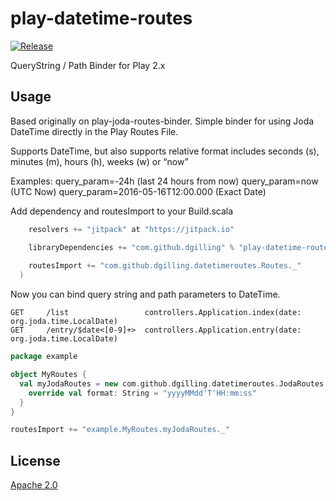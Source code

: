 # play-datetime-routes

[![Release](https://jitpack.io/v/dgilling/play-datetime-routes.svg)](https://jitpack.io/#dgilling/play-datetime-routes)

QueryString / Path Binder for Play 2.x

## Usage

Based originally on play-joda-routes-binder. Simple binder for using
Joda DateTime directly in the Play Routes File.

Supports DateTime, but also supports relative format includes seconds (s), minutes (m), hours (h), weeks (w) or “now” 
 
Examples:
query_param=-24h                    (last 24 hours from now)
query_param=now 	                (UTC Now)
query_param=2016-05-16T12:00.000    (Exact Date)

Add dependency and routesImport to your Build.scala

```scala
    resolvers += "jitpack" at "https://jitpack.io"

	libraryDependencies += "com.github.dgilling" % "play-datetime-routes" % "0.1.3"	
    
    routesImport += "com.github.dgilling.datetimeroutes.Routes._"
  )
```

Now you can bind query string and path parameters to DateTime.
```
GET     /list                 controllers.Application.index(date: org.joda.time.LocalDate)
GET     /entry/$date<[0-9]+>  controllers.Application.entry(date: org.joda.time.LocalDate)
```


```scala
package example

object MyRoutes {
  val myJodaRoutes = new com.github.dgilling.datetimeroutes.JodaRoutes {
    override val format: String = "yyyyMMdd'T'HH:mm:ss"
  }
}
```

```scala
routesImport += "example.MyRoutes.myJodaRoutes._"
```


## License
[Apache 2.0](http://www.apache.org/licenses/LICENSE-2.0)
